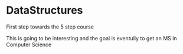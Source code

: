 # DataStructures
First step towards the 5 step course

This is going to be interesting and the goal is eventully to get an MS in Computer Science
